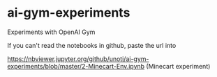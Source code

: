 # ai-gym-experiments
Experiments with OpenAI Gym


If you can't read the notebooks in github, paste the url into 

https://nbviewer.jupyter.org/github/unoti/ai-gym-experiments/blob/master/2-Minecart-Env.ipynb (Minecart experiment)


